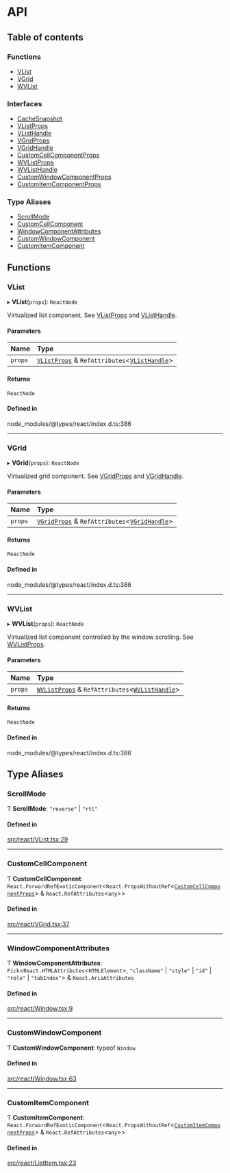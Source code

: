 # API

## Table of contents

### Functions

- [VList](API.md#vlist)
- [VGrid](API.md#vgrid)
- [WVList](API.md#wvlist)

### Interfaces

- [CacheSnapshot](interfaces/CacheSnapshot.md)
- [VListProps](interfaces/VListProps.md)
- [VListHandle](interfaces/VListHandle.md)
- [VGridProps](interfaces/VGridProps.md)
- [VGridHandle](interfaces/VGridHandle.md)
- [CustomCellComponentProps](interfaces/CustomCellComponentProps.md)
- [WVListProps](interfaces/WVListProps.md)
- [WVListHandle](interfaces/WVListHandle.md)
- [CustomWindowComponentProps](interfaces/CustomWindowComponentProps.md)
- [CustomItemComponentProps](interfaces/CustomItemComponentProps.md)

### Type Aliases

- [ScrollMode](API.md#scrollmode)
- [CustomCellComponent](API.md#customcellcomponent)
- [WindowComponentAttributes](API.md#windowcomponentattributes)
- [CustomWindowComponent](API.md#customwindowcomponent)
- [CustomItemComponent](API.md#customitemcomponent)

## Functions

### VList

▸ **VList**(`props`): `ReactNode`

Virtualized list component. See [VListProps](interfaces/VListProps.md) and [VListHandle](interfaces/VListHandle.md).

#### Parameters

| Name | Type |
| :------ | :------ |
| `props` | [`VListProps`](interfaces/VListProps.md) & `RefAttributes`<[`VListHandle`](interfaces/VListHandle.md)\> |

#### Returns

`ReactNode`

#### Defined in

node_modules/@types/react/index.d.ts:386

___

### VGrid

▸ **VGrid**(`props`): `ReactNode`

Virtualized grid component. See [VGridProps](interfaces/VGridProps.md) and [VGridHandle](interfaces/VGridHandle.md).

#### Parameters

| Name | Type |
| :------ | :------ |
| `props` | [`VGridProps`](interfaces/VGridProps.md) & `RefAttributes`<[`VGridHandle`](interfaces/VGridHandle.md)\> |

#### Returns

`ReactNode`

#### Defined in

node_modules/@types/react/index.d.ts:386

___

### WVList

▸ **WVList**(`props`): `ReactNode`

Virtualized list component controlled by the window scrolling. See [WVListProps](interfaces/WVListProps.md).

#### Parameters

| Name | Type |
| :------ | :------ |
| `props` | [`WVListProps`](interfaces/WVListProps.md) & `RefAttributes`<[`WVListHandle`](interfaces/WVListHandle.md)\> |

#### Returns

`ReactNode`

#### Defined in

node_modules/@types/react/index.d.ts:386

## Type Aliases

### ScrollMode

Ƭ **ScrollMode**: ``"reverse"`` \| ``"rtl"``

#### Defined in

[src/react/VList.tsx:29](https://github.com/inokawa/virtua/blob/44078c6/src/react/VList.tsx#L29)

___

### CustomCellComponent

Ƭ **CustomCellComponent**: `React.ForwardRefExoticComponent`<`React.PropsWithoutRef`<[`CustomCellComponentProps`](interfaces/CustomCellComponentProps.md)\> & `React.RefAttributes`<`any`\>\>

#### Defined in

[src/react/VGrid.tsx:37](https://github.com/inokawa/virtua/blob/44078c6/src/react/VGrid.tsx#L37)

___

### WindowComponentAttributes

Ƭ **WindowComponentAttributes**: `Pick`<`React.HTMLAttributes`<`HTMLElement`\>, ``"className"`` \| ``"style"`` \| ``"id"`` \| ``"role"`` \| ``"tabIndex"``\> & `React.AriaAttributes`

#### Defined in

[src/react/Window.tsx:9](https://github.com/inokawa/virtua/blob/44078c6/src/react/Window.tsx#L9)

___

### CustomWindowComponent

Ƭ **CustomWindowComponent**: typeof `Window`

#### Defined in

[src/react/Window.tsx:63](https://github.com/inokawa/virtua/blob/44078c6/src/react/Window.tsx#L63)

___

### CustomItemComponent

Ƭ **CustomItemComponent**: `React.ForwardRefExoticComponent`<`React.PropsWithoutRef`<[`CustomItemComponentProps`](interfaces/CustomItemComponentProps.md)\> & `React.RefAttributes`<`any`\>\>

#### Defined in

[src/react/ListItem.tsx:23](https://github.com/inokawa/virtua/blob/44078c6/src/react/ListItem.tsx#L23)
